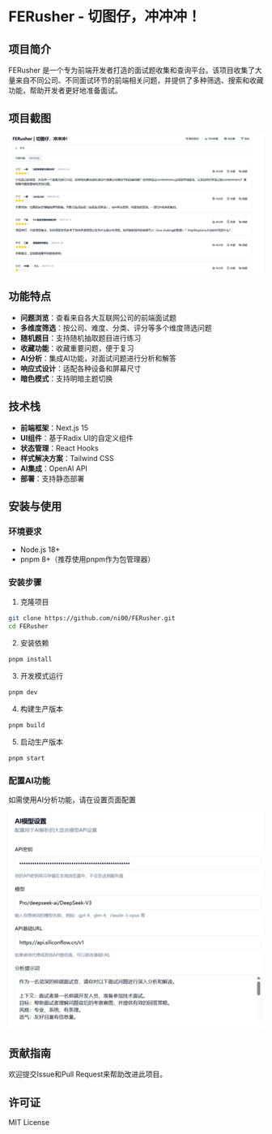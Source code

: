 # FERusher - 切图仔，冲冲冲！

## 项目简介

FERusher 是一个专为前端开发者打造的面试题收集和查询平台。该项目收集了大量来自不同公司、不同面试环节的前端相关问题，并提供了多种筛选、搜索和收藏功能，帮助开发者更好地准备面试。

## 项目截图

![网页图片](./example/web.png)

## 功能特点

- **问题浏览**：查看来自各大互联网公司的前端面试题
- **多维度筛选**：按公司、难度、分类、评分等多个维度筛选问题
- **随机题目**：支持随机抽取题目进行练习
- **收藏功能**：收藏重要问题，便于复习
- **AI分析**：集成AI功能，对面试问题进行分析和解答
- **响应式设计**：适配各种设备和屏幕尺寸
- **暗色模式**：支持明暗主题切换

## 技术栈

- **前端框架**：Next.js 15
- **UI组件**：基于Radix UI的自定义组件
- **状态管理**：React Hooks
- **样式解决方案**：Tailwind CSS
- **AI集成**：OpenAI API
- **部署**：支持静态部署

## 安装与使用

### 环境要求

- Node.js 18+ 
- pnpm 8+（推荐使用pnpm作为包管理器）

### 安装步骤

1. 克隆项目
```bash
git clone https://github.com/ni00/FERusher.git
cd FERusher
```

2. 安装依赖
```bash
pnpm install
```

3. 开发模式运行
```bash
pnpm dev
```

4. 构建生产版本
```bash
pnpm build
```

5. 启动生产版本
```bash
pnpm start
```

### 配置AI功能

如需使用AI分析功能，请在设置页面配置

![设置图片](./example/settings.png)

## 贡献指南

欢迎提交Issue和Pull Request来帮助改进此项目。

## 许可证

MIT License 